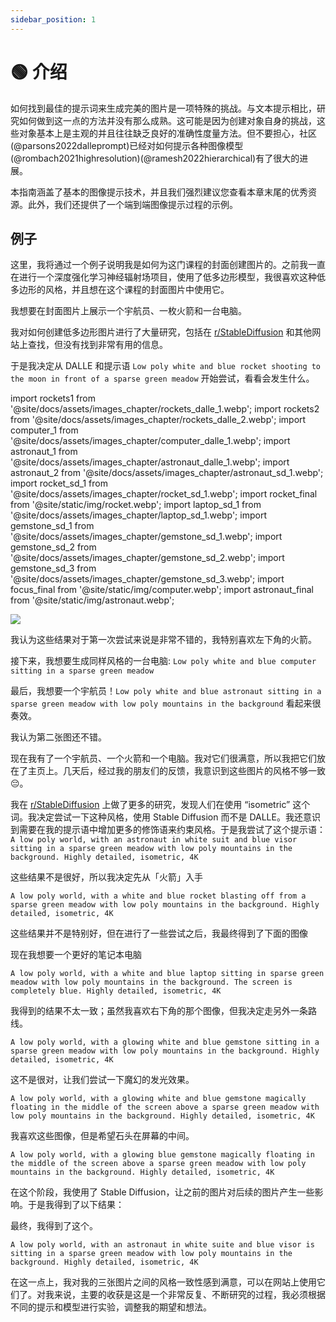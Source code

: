 ```yaml
---
sidebar_position: 1
---
```


# 🟢 介绍

如何找到最佳的提示词来生成完美的图片是一项特殊的挑战。与文本提示相比，研究如何做到这一点的方法并没有那么成熟。这可能是因为创建对象自身的挑战，这些对象基本上是主观的并且往往缺乏良好的准确性度量方法。但不要担心，社区(@parsons2022dalleprompt)已经对如何提示各种图像模型(@rombach2021highresolution)(@ramesh2022hierarchical)有了很大的进展。

本指南涵盖了基本的图像提示技术，并且我们强烈建议您查看本章末尾的优秀资源。此外，我们还提供了一个端到端图像提示过程的示例。

## 例子

这里，我将通过一个例子说明我是如何为这门课程的封面创建图片的。之前我一直在进行一个深度强化学习神经辐射场项目，使用了低多边形模型，我很喜欢这种低多边形的风格，并且想在这个课程的封面图片中使用它。

我想要在封面图片上展示一个宇航员、一枚火箭和一台电脑。

我对如何创建低多边形图片进行了大量研究，包括在 [r/StableDiffusion](https://www.reddit.com/r/StableDiffusion/) 和其他网站上查找，但没有找到非常有用的信息。

于是我决定从 DALLE 和提示语 `Low poly white and blue rocket shooting to the moon in front of a sparse green meadow` 开始尝试，看看会发生什么。

import rockets1 from '@site/docs/assets/images_chapter/rockets_dalle_1.webp';
import rockets2 from '@site/docs/assets/images_chapter/rockets_dalle_2.webp';
import computer_1 from '@site/docs/assets/images_chapter/computer_dalle_1.webp';
import astronaut_1 from '@site/docs/assets/images_chapter/astronaut_dalle_1.webp';
import astronaut_2 from '@site/docs/assets/images_chapter/astronaut_sd_1.webp';
import rocket_sd_1 from '@site/docs/assets/images_chapter/rocket_sd_1.webp';
import rocket_final from '@site/static/img/rocket.webp';
import laptop_sd_1 from '@site/docs/assets/images_chapter/laptop_sd_1.webp';
import gemstone_sd_1 from '@site/docs/assets/images_chapter/gemstone_sd_1.webp';
import gemstone_sd_2 from '@site/docs/assets/images_chapter/gemstone_sd_2.webp';
import gemstone_sd_3 from '@site/docs/assets/images_chapter/gemstone_sd_3.webp';
import focus_final from '@site/static/img/computer.webp';
import astronaut_final from '@site/static/img/astronaut.webp';

<div style={{textAlign: 'center'}}>
  <img src={rockets1} style={{width: "750px"}}/>
</div>


<div style={{textAlign: 'center'}}>
  <LazyLoadImage src={rockets2} style={{width: "750px"}} />
</div>

我认为这些结果对于第一次尝试来说是非常不错的，我特别喜欢左下角的火箭。


接下来，我想要生成同样风格的一台电脑: `Low poly white and blue computer sitting in a sparse green meadow`

<div style={{textAlign: 'center'}}>
  <LazyLoadImage src={computer_1} style={{width: "750px"}} />
</div>

最后，我想要一个宇航员！`Low poly white and blue astronaut sitting in a sparse green meadow with low poly mountains in the background` 看起来很奏效。

<div style={{textAlign: 'center'}}>
  <LazyLoadImage src={astronaut_1} style={{width: "750px"}} />
</div>

我认为第二张图还不错。

现在我有了一个宇航员、一个火箭和一个电脑。我对它们很满意，所以我把它们放在了主页上。几天后，经过我的朋友们的反馈，我意识到这些图片的风格不够一致 😔。

我在 [r/StableDiffusion](https://www.reddit.com/r/StableDiffusion/) 上做了更多的研究，发现人们在使用 “isometric” 这个词。我决定尝试一下这种风格，使用 Stable Diffusion 而不是 DALLE。我还意识到需要在我的提示语中增加更多的修饰语来约束风格。于是我尝试了这个提示语：
`A low poly world, with an astronaut in white suit and blue visor sitting in a sparse green meadow with low poly mountains in the background. Highly detailed, isometric, 4K`

<div style={{textAlign: 'center'}}>
  <LazyLoadImage src={astronaut_2} style={{width: "250px"}} />
</div>

这些结果不是很好，所以我决定先从「火箭」入手

`A low poly world, with a white and blue rocket blasting off from a sparse green meadow with low poly mountains in the background. Highly detailed, isometric, 4K`

<div style={{textAlign: 'center'}}>
  <LazyLoadImage src={rocket_sd_1} style={{width: "250px"}} />
</div>

这些结果并不是特别好，但在进行了一些尝试之后，我最终得到了下面的图像

<div style={{textAlign: 'center'}}>
  <LazyLoadImage src={rocket_final} style={{width: "250px"}} />
</div>

现在我想要一个更好的笔记本电脑

`A low poly world, with a white and blue laptop sitting in sparse green meadow with low poly mountains in the background. The screen is completely blue. Highly detailed, isometric, 4K`

<div style={{textAlign: 'center'}}>
  <LazyLoadImage src={laptop_sd_1} style={{width: "250px"}} />
</div>

我得到的结果不太一致；虽然我喜欢右下角的那个图像，但我决定走另外一条路线。

`A low poly world, with a glowing white and blue gemstone sitting in a sparse green meadow with low poly mountains in the background. Highly detailed, isometric, 4K`

<div style={{textAlign: 'center'}}>
  <LazyLoadImage src={gemstone_sd_1} style={{width: "250px"}} />
</div>

这不是很对，让我们尝试一下魔幻的发光效果。

`A low poly world, with a glowing white and blue gemstone magically floating in the middle of the screen above a sparse green meadow with low poly mountains in the background. Highly detailed, isometric, 4K`

<div style={{textAlign: 'center'}}>
  <LazyLoadImage src={gemstone_sd_2} style={{width: "250px"}} />
</div>

我喜欢这些图像，但是希望石头在屏幕的中间。

`A low poly world, with a glowing blue gemstone magically floating in the middle of the screen above a sparse green meadow with low poly mountains in the background. Highly detailed, isometric, 4K`

<div style={{textAlign: 'center'}}>
  <LazyLoadImage src={gemstone_sd_3} style={{width: "250px"}} />
</div>

在这个阶段，我使用了 Stable Diffusion，让之前的图片对后续的图片产生一些影响。于是我得到了以下结果：

<div style={{textAlign: 'center'}}>
  <LazyLoadImage src={focus_final} style={{width: "250px"}} />
</div>

最终，我得到了这个。

`A low poly world, with an astronaut in white suite and blue visor is sitting in a sparse green meadow with low poly mountains in the background. Highly detailed, isometric, 4K`

<div style={{textAlign: 'center'}}>
  <LazyLoadImage src={astronaut_final} style={{width: "250px"}} />
</div>

在这一点上，我对我的三张图片之间的风格一致性感到满意，可以在网站上使用它们了。对我来说，主要的收获是这是一个非常反复、不断研究的过程，我必须根据不同的提示和模型进行实验，调整我的期望和想法。
